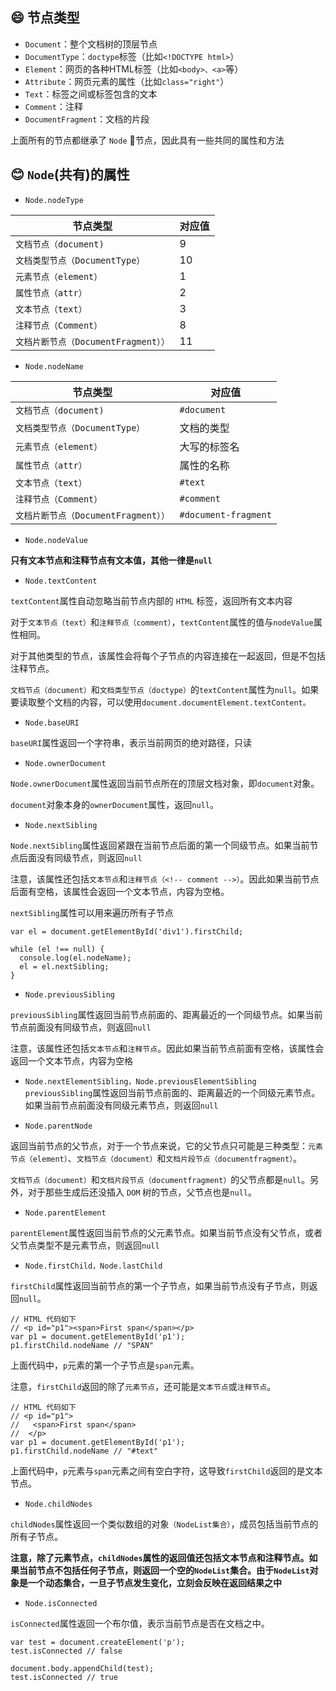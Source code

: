 ## 😄 节点类型
* ``Document``：整个文档树的顶层节点
* ``DocumentType``：``doctype``标签（比如``<!DOCTYPE html>``）
* ``Element``：网页的各种HTML标签（比如``<body>、<a>``等）
* ``Attribute``：网页元素的属性（比如``class="right"``）
* ``Text``：标签之间或标签包含的文本
* ``Comment``：注释
* ``DocumentFragment``：文档的片段

上面所有的节点都继承了 ``Node`` 节点，因此具有一些共同的属性和方法
## 😊 ``Node``(共有)的属性
* ``Node.nodeType``

节点类型 | 对应值
---|---
``文档节点（document)`` | 9
``文档类型节点（DocumentType）`` | 10
``元素节点（element）`` | 1
``属性节点（attr）`` | 2
``文本节点（text）`` | 3
``注释节点（Comment）`` | 8
``文档片断节点（DocumentFragment））`` | 11
* ``Node.nodeName``

节点类型 | 对应值
---|---
``文档节点（document)`` | ``#document``
``文档类型节点（DocumentType）`` | 文档的类型
``元素节点（element）`` | 大写的标签名
``属性节点（attr）`` | 属性的名称
``文本节点（text）`` | ``#text``
``注释节点（Comment）`` | ``#comment``
``文档片断节点（DocumentFragment））`` | ``#document-fragment``
* ``Node.nodeValue``

**只有文本节点和注释节点有文本值，其他一律是``null``**
* ``Node.textContent``

``textContent``属性自动忽略当前节点内部的 ``HTML`` 标签，返回所有文本内容

对于``文本节点（text）``和``注释节点（comment）``，``textContent``属性的值与``nodeValue``属性相同。

对于其他类型的节点，该属性会将每个子节点的内容连接在一起返回，但是不包括注释节点。

``文档节点（document）``和``文档类型节点（doctype）``的``textContent``属性为``null``。如果要读取整个文档的内容，可以使用``document.documentElement.textContent。``
* ``Node.baseURI``

``baseURI``属性返回一个字符串，表示当前网页的绝对路径，只读
* ``Node.ownerDocument``

``Node.ownerDocument``属性返回当前节点所在的顶层文档对象，即``document``对象。

``document``对象本身的``ownerDocument``属性，返回``null``。
* ``Node.nextSibling``

``Node.nextSibling``属性返回紧跟在当前节点后面的第一个同级节点。如果当前节点后面没有同级节点，则返回``null``

注意，该属性还包括``文本节点``和``注释节点（<!-- comment -->）``。因此如果当前节点后面有空格，该属性会返回一个文本节点，内容为空格。

``nextSibling``属性可以用来遍历所有子节点
```
var el = document.getElementById('div1').firstChild;

while (el !== null) {
  console.log(el.nodeName);
  el = el.nextSibling;
}
```
* ``Node.previousSibling``

``previousSibling``属性返回当前节点前面的、距离最近的一个同级节点。如果当前节点前面没有同级节点，则返回``null``

注意，该属性还包括``文本节点``和``注释节点``。因此如果当前节点前面有空格，该属性会返回一个文本节点，内容为空格
* ``Node.nextElementSibling，Node.previousElementSibling``
``previousSibling``属性返回当前节点前面的、距离最近的一个同级元素节点。如果当前节点前面没有同级元素节点，则返回``null``

* ``Node.parentNode``

返回当前节点的父节点，对于一个节点来说，它的父节点只可能是三种类型：``元素节点（element）``、``文档节点（document）``和``文档片段节点（documentfragment）``。

``文档节点（document）``和``文档片段节点（documentfragment）``的父节点都是``null``。另外，对于那些生成后还没插入 ``DOM`` 树的节点，父节点也是``null``。
* ``Node.parentElement``

``parentElement``属性返回当前节点的父元素节点。如果当前节点没有父节点，或者父节点类型不是元素节点，则返回``null``
* ``Node.firstChild，Node.lastChild``

``firstChild``属性返回当前节点的第一个子节点，如果当前节点没有子节点，则返回``null``。
```
// HTML 代码如下
// <p id="p1"><span>First span</span></p>
var p1 = document.getElementById('p1');
p1.firstChild.nodeName // "SPAN"
```

上面代码中，``p``元素的第一个子节点是``span``元素。

注意，``firstChild``返回的除了``元素节点``，还可能是``文本节点``或``注释节点``。
```
// HTML 代码如下
// <p id="p1">
//   <span>First span</span>
//  </p>
var p1 = document.getElementById('p1');
p1.firstChild.nodeName // "#text"
```
上面代码中，``p``元素与``span``元素之间有空白字符，这导致``firstChild``返回的是文本节点。
* ``Node.childNodes``

``childNodes``属性返回一个类似数组的对象``（NodeList集合）``，成员包括当前节点的所有子节点。

**注意，除了元素节点，``childNodes``属性的返回值还包括文本节点和注释节点。如果当前节点不包括任何子节点，则返回一个空的``NodeList``集合。由于``NodeList``对象是一个动态集合，一旦子节点发生变化，立刻会反映在返回结果之中**
* ``Node.isConnected``

``isConnected``属性返回一个布尔值，表示当前节点是否在文档之中。

```
var test = document.createElement('p');
test.isConnected // false

document.body.appendChild(test);
test.isConnected // true
```

